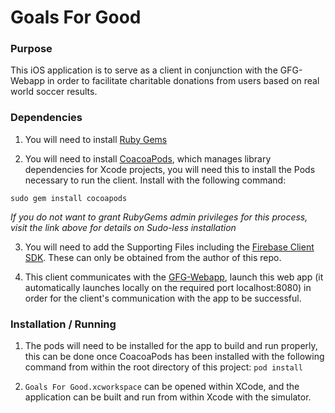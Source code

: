 #  Goals For Good

### Purpose

This iOS application is to serve as a client in conjunction with the GFG-Webapp in order to facilitate charitable donations from users based on real world soccer results.

### Dependencies

1. You will need to install [Ruby Gems](https://rubygems.org/pages/download)

2. You will need to install [CoacoaPods](https://guides.cocoapods.org/using/getting-started.html), which manages library dependencies for Xcode projects, you will need this to install the Pods necessary to run the client. Install with the following command:

`sudo gem install cocoapods`

*If you do not want to grant RubyGems admin privileges for this process, visit the link above for details on Sudo-less installation*

3.  You will need to add the Supporting Files including the [Firebase Client SDK](https://firebase.google.com/docs/ios/setup). These can only be obtained from the author of this repo.

4. This client communicates with the [GFG-Webapp](https://console.firebase.google.com/), launch this web app (it automatically launches locally on the required port localhost:8080) in order for the client's communication with the app to be successful.


### Installation / Running

1. The pods will need to be installed for the app to build and run properly, this can be done once CoacoaPods has been installed with the following command from within the root directory of this project: `pod install`

2. `Goals For Good.xcworkspace` can be opened within XCode, and the application can be built and run from within Xcode with the simulator.
